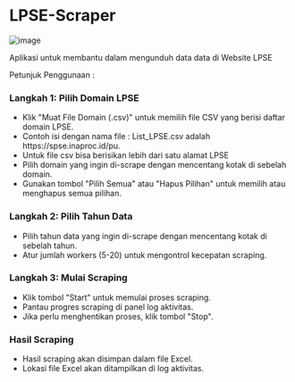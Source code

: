 # LPSE-Scraper

![image](https://github.com/user-attachments/assets/6697b41b-8159-4181-85ab-55755e0379ec)

Aplikasi untuk membantu dalam mengunduh data data di Website LPSE

Petunjuk Penggunaan :

<h3>Langkah 1: Pilih Domain LPSE</h3>
            <ul>
                <li>Klik "Muat File Domain (.csv)" untuk memilih file CSV yang berisi daftar domain LPSE.</li>
                <li>Contoh isi dengan nama file : List_LPSE.csv adalah https://spse.inaproc.id/pu.</li>
                <li>Untuk file csv bisa berisikan lebih dari satu alamat LPSE</li>
                <li>Pilih domain yang ingin di-scrape dengan mencentang kotak di sebelah domain.</li>
                <li>Gunakan tombol "Pilih Semua" atau "Hapus Pilihan" untuk memilih atau menghapus semua pilihan.</li>
            </ul>
            <h3>Langkah 2: Pilih Tahun Data</h3>
            <ul>
                <li>Pilih tahun data yang ingin di-scrape dengan mencentang kotak di sebelah tahun.</li>
                <li>Atur jumlah workers (5-20) untuk mengontrol kecepatan scraping.</li>
            </ul>
            <h3>Langkah 3: Mulai Scraping</h3>
            <ul>
                <li>Klik tombol "Start" untuk memulai proses scraping.</li>
                <li>Pantau progres scraping di panel log aktivitas.</li>
                <li>Jika perlu menghentikan proses, klik tombol "Stop".</li>
            </ul>
            <h3>Hasil Scraping</h3>
            <ul>
                <li>Hasil scraping akan disimpan dalam file Excel.</li>
                <li>Lokasi file Excel akan ditampilkan di log aktivitas.</li>
            </ul>

